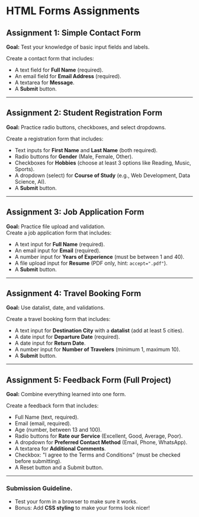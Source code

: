 # HTML Forms Assignments
## Assignment 1: Simple Contact Form
**Goal:** Test your knowledge of basic input fields and labels.  

Create a contact form that includes:
- A text field for **Full Name** (required).
- An email field for **Email Address** (required).
- A textarea for **Message**.
- A **Submit** button.

---

## Assignment 2: Student Registration Form
**Goal:** Practice radio buttons, checkboxes, and select dropdowns.  

 Create a registration form that includes:
- Text inputs for **First Name** and **Last Name** (both required).
- Radio buttons for **Gender** (Male, Female, Other).
- Checkboxes for **Hobbies** (choose at least 3 options like Reading, Music, Sports).
- A dropdown (select) for **Course of Study** (e.g., Web Development, Data Science, AI).
- A **Submit** button.

---

## Assignment 3: Job Application Form
**Goal:** Practice file upload and validation.  
 Create a job application form that includes:
- A text input for **Full Name** (required).
- An email input for **Email** (required).
- A number input for **Years of Experience** (must be between 1 and 40).
- A file upload input for **Resume** (PDF only, hint: `accept=".pdf"`).
- A **Submit** button.

---

## Assignment 4: Travel Booking Form
**Goal:** Use datalist, date, and validations.  

 Create a travel booking form that includes:
- A text input for **Destination City** with a **datalist** (add at least 5 cities).
- A date input for **Departure Date** (required).
- A date input for **Return Date**.
- A number input for **Number of Travelers** (minimum 1, maximum 10).
- A **Submit** button.

---

## Assignment 5: Feedback Form (Full Project)
**Goal:** Combine everything learned into one form.  

 Create a feedback form that includes:
- Full Name (text, required).
- Email (email, required).
- Age (number, between 13 and 100).
- Radio buttons for **Rate our Service** (Excellent, Good, Average, Poor).
- A dropdown for **Preferred Contact Method** (Email, Phone, WhatsApp).
- A textarea for **Additional Comments**.
- Checkbox: "I agree to the Terms and Conditions" (must be checked before submitting).
- A Reset button and a Submit button.

---

###  Submission Guideline.
- Test your form in a browser to make sure it works.
- Bonus: Add **CSS styling** to make your forms look nicer!
